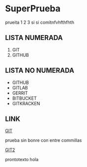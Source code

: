 # SuperPrueba

prueita 1 2 3 si si comitnfvhfthfhth

## LISTA NUMERADA

1. GIT
2. GITHUB

## LISTA NO NUMERADA

* GITHUB
* GITLAB
* GERRIT
* BITBUCKET
* GITKRACKEN

<!--titulo no muy grande -->
## LINK

<!--titulo mas chico -->
[GIT](https://github.com)

prueba sin bonre con entre commillas

<!--link que me lleve a otra pestaña -->   

[GIT2](https://github.com "como")

prontotexto hola